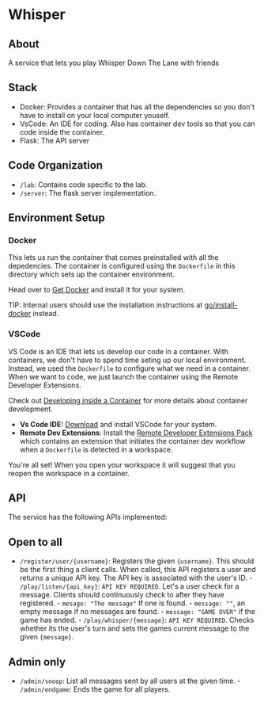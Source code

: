 # Whisper

## About

A service that lets you play Whisper Down The Lane with friends

## Stack

- Docker: Provides a container that has all the dependencies so you don't have
to install on your local computer youself.  
- VsCode: An IDE for coding. Also has container dev tools so that you can code
inside the container. 
- Flask: The API server 

## Code Organization

- `/lab`: Contains code specific to the lab.  
- `/server`: The flask server implementation.

## Environment Setup

### Docker

This lets us run the container that comes preinstalled with all the depedencies.
The container is configured using the `Dockerfile` in this directory which sets
up the container environment.

Head over to [Get Docker](http://docs.docker.com/get-docker/) and install it for
your system.

TIP: Internal users should use the installation instructions at
[go/install-docker](http://go/install-docker) instead.

### VSCode

VS Code is an IDE that lets us develop our code in a container. With containers,
we don't have to spend time seting up our local environment. Instead, we used
the `Dockerfile` to configure what we need in a container. When we want to code,
we just launch the container using the Remote Developer Extensions.

Check out [Developing inside a
Container](https://code.visualstudio.com/docs/devcontainers/containers) for more
details about container development.


- __Vs Code IDE:__ [Download](http://code.visualstudio.com/download) and install
VSCode for your system. 
- __Remote Dev Extensions__: Install the [Remote Developer Extensions
Pack](https://marketplace.visualstudio.com/items?itemName=ms-vscode-remote.vscode-remote-extensionpack)
which contains an extension that initiates the container dev workflow when a
`Dockerfile` is detected in a workspace.

You're all set! When you open your workspace it will suggest that you reopen the
workspace in a container.

## API

The service has the following APIs implemented:

## Open to all
- `/register/user/{username}`: Registers the given `{username}`. This should be
the first thing a client calls. When called, this API registers a user and
returns a unique API key. The API key is associated with the user's ID.  -
`/play/listen/{api_key}`: `API KEY REQUIRED`. Let's a user check for a message.
Clients should continuously check to after they have registered.  - `mesage:
"The message"` If one is found.  - `message: ""`, an empty message if no
messages are found.  - `message: "GAME OVER"` if the game has ended.  -
`/play/whisper/{message}`: `API KEY REQUIRED`. Checks whether its the user's
turn and sets the games current message to the given `{message}`.

## Admin only

- `/admin/snoop`: List all messages sent by all users at the given time.  -
`/admin/endgame`: Ends the game for all players.